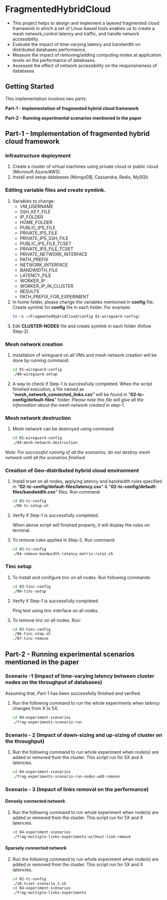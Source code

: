 # FragmentedHybridCloud
* This project helps to design and implement a layered fragmented cloud framework in which a set of Linux-based tools enables us to create a mesh network,control latency and traffic, and handle network accessibility.
* Evaluate the impact of time-varying latency and bandwidth on distributed databases performance.
* Measure the impact of removing/adding computing nodes at application levels on the performance of databases.
* Assessed the effect of network accessibility on the responsiveness of databases.

Getting Started
---------------

This implementation involves two parts:

**Part-1 - Implementation of fragmented hybrid cloud framework**

**Part-2 - Running experimental scenarios mentioned in the paper**

Part-1 - Implementation of fragmented hybrid cloud framework
-----------

### Infrastructure deployment

1. Create a cluster of virtual machines using private cloud or public cloud (Microsoft Azure/AWS)
2. Install and setup databases (MongoDB, Cassandra, Redis, MySQl)

### Editing variable files and create symlink.

1. Variables to change:
    * VM_USERNAME
    * SSH_KEY_FILE
    * IP_FOLDER
    * HOME_FOLDER
    * PUBLIC_IPS_FILE
    * PRIVATE_IPS_FILE
    * PRIVATE_IPS_SSH_FILE
    * PUBLIC_IPS_FILE_TCSET
    * PRIVATE_IPS_FILE_TCSET
    * PRIVATE_NETWORK_INTERFACE
    * PATH_PREFIX
    * NETWORK_INTERFACE
    * BANDWIDTH_FILE
    * LATENCY_FILE
    * WORKER_IP
    * WORKER_IP_IN_CLUSTER
    * RESULTS
    * PATH_PREFIX_FOR_EXPERIMENT
2. In home folder, please change the variables mentioned in **config** file. Create symlink for **config** file in each folder. For example:
    ```sh
    ln –s ~/FragmantedHybridCloud/config 01-wireguard-config/ 
    ```
2. Edit **CLUSTER-NODES** file and create symlink in each folder (follow Step-2).

### Mesh network creation
1. Installation of wireguard on all VMs and mesh network creation will be done by running command:
    ```sh
    cd 01-wireguard-config
    ./00-wireguard-setup
    ```
2. A way to check if Step-1 is successfully completed.
      When the script finished execution, a file named as "**mesh_network_connected_links.csv**" will be found in "**02-tc-config/default-files**" folder.
      *Please note this file will give all the information about the mesh network created in step-1.*

### Mesh network destruction

1. Mesh network can be destroyed using command:
    ```sh
    cd 01-wireguard-config
    ./04-mesh-network-destruction
    ```
*Note: For successful running of all the scenarios, do not destroy mesh network until all the scenarios finished.*

### Creation of Geo-distributed hybrid cloud environment

1. Install tcset on all nodes, applying latency and bandwidth rules specified in "**02-tc-config/default-files/latency.csv**" & "**02-tc-config/default-files/bandwidth.csv**" files. Run command:
    ```sh
    cd 02-tc-config
    ./00-tc-setup.sh
    ```
2. Verify if Step-1 is successfully completed.

   When above script will finished properly, it will display the rules on terminal.
   
3. To remove rules applied in Step-2. Run command:
    ```sh
    cd 02-tc-config
    ./04-remove-bandwidth-latency-matrix-rules.sh
    ```
### Tinc setup

1. To install and configure tinc on all nodes. Run following commands
    ```sh
    cd 03-tinc-config
    ./00-tinc-setup
    ```
2. Verify if Step-1 is successfully completed.
    
    Ping test using tinc interface on all nodes.
    
3. To remove tinc on all nodes. Run:
    ```sh
    cd 03-tinc-config
    ./06-tinc-stop.sh
    ./07-tinc-remove
    ```
Part-2 - Running experimental scenarios mentioned in the paper
-----------
### Scenario -1 (Impact of time-varying latency between cluster nodes on the throughput of databases)

Assuming that, Part-1 has been successfully finished and verified.

1. Run the following command to run the whole experiments when latency changes from X to 5X.
    ```sh
    cd 04-experiment-scenarios
    ./frag-experiments-scenario-run 
    ```
### Scenario - 2 (Impact of down-sizing and up-sizing of cluster on the throughput)
1. Run the following command to run whole experiment when node(s) are added or removed from the cluster. This script run for 5X and X latencies.

    ```sh
    cd 04-experiment-scenarios
    ./frag-experiments-scenario-run-nodes-add-remove
    ```
### Scenario - 3 (Impact of links removal on the performance)
#### Densely connected network
1. Run the following command to run whole experiment when node(s) are added or removed from the cluster. This script run for 5X and X latencies.

    ```sh
    cd 04-experiment-scenarios
    ./frag-multiple-links-experiments-without-link-remove
    ```
#### Sparsely connected network
2. Run the following command to run whole experiment when node(s) are added or removed from the cluster. This script run for 5X and X latencies.

    ```sh
    cd 02-tc-config
    ./10-tcset-scenario_3.sh
    cd 04-experiment-scenarios
    ./frag-multiple-links-experiments
    ```
